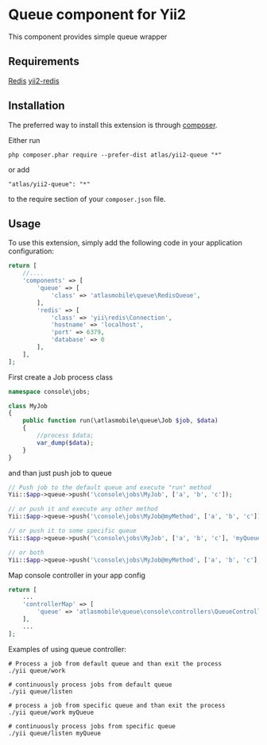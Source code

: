 Queue component for Yii2
====================
This component provides simple queue wrapper

Requirements
------------

[Redis](http://redis.io)
[yii2-redis](https://github.com/yiisoft/yii2-redis)

Installation
------------

The preferred way to install this extension is through [composer](http://getcomposer.org/download/).

Either run

```
php composer.phar require --prefer-dist atlas/yii2-queue "*"
```

or add

```
"atlas/yii2-queue": "*"
```

to the require section of your `composer.json` file.


Usage
-----

To use this extension, simply add the following code in your application configuration:

```php
return [
    //....
    'components' => [
        'queue' => [
            'class' => 'atlasmobile\queue\RedisQueue',
        ],
        'redis' => [
            'class' => 'yii\redis\Connection',
            'hostname' => 'localhost',
            'port' => 6379,
            'database' => 0
        ],
    ],
];
```



First create a Job process class

```php
namespace console\jobs;

class MyJob
{
    public function run(\atlasmobile\queue\Job $job, $data)
    {
        //process $data;
        var_dump($data);
    }
} 
```

and than just push job to queue

```php
// Push job to the default queue and execute "run" method
Yii::$app->queue->push('\console\jobs\MyJob', ['a', 'b', 'c']);

// or push it and execute any other method
Yii::$app->queue->push('\console\jobs\MyJob@myMethod', ['a', 'b', 'c']);

// or push it to some specific queue
Yii::$app->queue->push('\console\jobs\MyJob', ['a', 'b', 'c'], 'myQueue');

// or both
Yii::$app->queue->push('\console\jobs\MyJob@myMethod', ['a', 'b', 'c'], 'myQueue');

```  

Map console controller in your app config

```php
return [
    ...
    'controllerMap' => [
        'queue' => 'atlasmobile\queue\console\controllers\QueueController'
    ],
    ...
];
```

Examples of using queue controller:

```
# Process a job from default queue and than exit the process
./yii queue/work

# continuously process jobs from default queue
./yii queue/listen

# process a job from specific queue and than exit the process
./yii queue/work myQueue

# continuously process jobs from specific queue
./yii queue/listen myQueue
```

